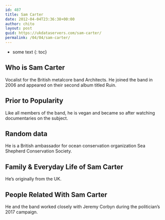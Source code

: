 ```yaml
---
id: 487
title: Sam Carter
date: 2012-04-04T23:36:38+00:00
author: chito
layout: post
guid: https://ukdataservers.com/sam-carter/
permalink: /04/04/sam-carter/
---
```


* some text
{: toc}


## Who is  Sam Carter
                  
                  
                  
Vocalist for the British metalcore band Architects. He joined the band in 2006 and appeared on their second album titled Ruin. 
                  
                
                
                
## Prior to Popularity 
                  
                  
                  
Like all members of the band, he is vegan and became so after watching documentaries on the subject. 
                  
                
                
                
## Random data 
                  
                  
                  
He is a British ambassador for ocean conservation organization Sea Shepherd Conservation Society.
                  
                
                
                
## Family & Everyday Life of Sam Carter
                  
                  
                  
He&#8217;s originally from the UK.
                  
                
                
                
## People Related With  Sam Carter
                  
                  
                  
He and the band worked closely with Jeremy Corbyn during the politician&#8217;s 2017 campaign.
                  
                
              
            
          
          
          
    
    
  
